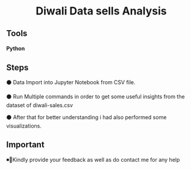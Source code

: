 
<h1 align="center">Diwali Data sells Analysis</h1>
<h2 align="left">Tools</h3>
<h4 align="left">Python</h5> 


<h2 align="left">Steps</h3>
<p align="left">
⚫ Data Import into Jupyter Notebook from CSV file.<br>

⚫ Run Multiple commands in order to get some useful insights from the dataset of diwali-sales.csv<br>

⚫ After that for better understanding i had also performed some visualizations.<br>



<h2 align="left">Important</h3>
<p align="left">
◾📌Kindly provide your feedback as well as do contact me for any help
